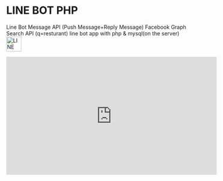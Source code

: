 # LINE BOT PHP 
Line Bot Message API (Push Message+Reply Message)
Facebook Graph Search API (q=resturant)
line bot app with php & mysql(on the server)
</br>
<a href="https://developers.line.me/en/" target="_blank">
  <img src="https://upload.wikimedia.org/wikipedia/commons/thumb/4/41/LINE_logo.svg/480px-LINE_logo.svg.png" height=40 alt="LINE">
</a>

<iframe width="560" height="315" src="https://www.youtube.com/embed/smyuVp_ZZpw" frameborder="0" allow="autoplay; encrypted-media" allowfullscreen></iframe>
